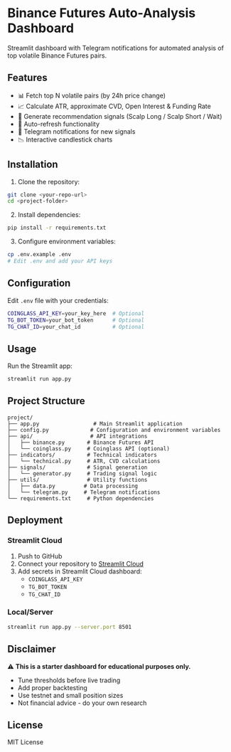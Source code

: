 # Binance Futures Auto-Analysis Dashboard

Streamlit dashboard with Telegram notifications for automated analysis of top volatile Binance Futures pairs.

## Features

- 📊 Fetch top N volatile pairs (by 24h price change)
- 📈 Calculate ATR, approximate CVD, Open Interest & Funding Rate
- 🎯 Generate recommendation signals (Scalp Long / Scalp Short / Wait)
- 🔄 Auto-refresh functionality
- 📱 Telegram notifications for new signals
- 📉 Interactive candlestick charts

## Installation

1. Clone the repository:
```bash
git clone <your-repo-url>
cd <project-folder>
```

2. Install dependencies:
```bash
pip install -r requirements.txt
```

3. Configure environment variables:
```bash
cp .env.example .env
# Edit .env and add your API keys
```

## Configuration

Edit `.env` file with your credentials:
```bash
COINGLASS_API_KEY=your_key_here  # Optional
TG_BOT_TOKEN=your_bot_token      # Optional
TG_CHAT_ID=your_chat_id          # Optional
```

## Usage

Run the Streamlit app:
```bash
streamlit run app.py
```

## Project Structure
```
project/
├── app.py                 # Main Streamlit application
├── config.py             # Configuration and environment variables
├── api/                  # API integrations
│   ├── binance.py       # Binance Futures API
│   └── coinglass.py     # Coinglass API (optional)
├── indicators/          # Technical indicators
│   └── technical.py     # ATR, CVD calculations
├── signals/             # Signal generation
│   └── generator.py     # Trading signal logic
├── utils/               # Utility functions
│   ├── data.py         # Data processing
│   └── telegram.py     # Telegram notifications
└── requirements.txt     # Python dependencies
```

## Deployment

### Streamlit Cloud

1. Push to GitHub
2. Connect your repository to [Streamlit Cloud](https://streamlit.io/cloud)
3. Add secrets in Streamlit Cloud dashboard:
   - `COINGLASS_API_KEY`
   - `TG_BOT_TOKEN`
   - `TG_CHAT_ID`

### Local/Server
```bash
streamlit run app.py --server.port 8501
```

## Disclaimer

⚠️ **This is a starter dashboard for educational purposes only.**

- Tune thresholds before live trading
- Add proper backtesting
- Use testnet and small position sizes
- Not financial advice - do your own research

## License

MIT License
